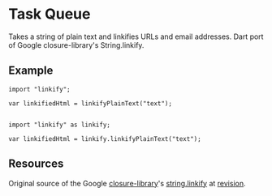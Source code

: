 # Task Queue

Takes a string of plain text and linkifies URLs and email addresses. Dart port of Google closure-library's String.linkify.

## Example

	import "linkify";
	
	var linkifiedHtml = linkifyPlainText("text");
	
	
	import "linkify" as linkify;
	
	var linkifiedHtml = linkify.linkifyPlainText("text");

## Resources

Original source of the Google [closure-library](https://code.google.com/p/closure-library/)'s 
[string.linkify](https://code.google.com/p/closure-library/source/browse/closure/goog/string/linkify.js) 
at [revision](https://code.google.com/p/closure-library/source/browse/closure/goog/string/linkify.js?r=8281e61b4173d0cdcd91d3815690d59bae410ca5).
